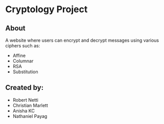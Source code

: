 # Cryptology Project

## About
A website where users can encrypt and decrypt messages using various ciphers such as:
- Affine
- Columnar
- RSA
- Substitution

## Created by:
- Robert Netti
- Christian Marlett
- Anisha KC
- Nathaniel Payag
